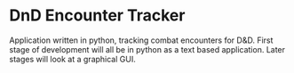# DnD Encounter Tracker
Application written in python, tracking combat encounters for D&D.
First stage of development will all be in python as a text based application. Later stages will look at a graphical GUI. 
